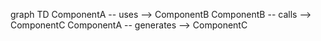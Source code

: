 graph TD
    ComponentA -- uses --> ComponentB
    ComponentB -- calls --> ComponentC
    ComponentA -- generates --> ComponentC
